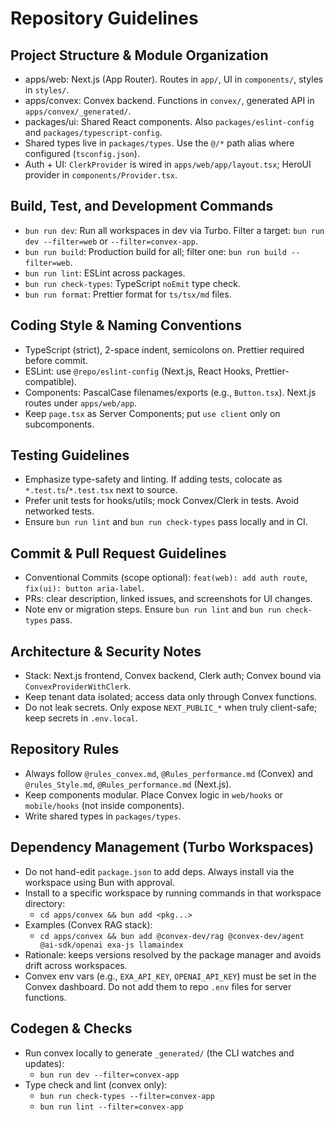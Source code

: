 # Repository Guidelines

## Project Structure & Module Organization
- apps/web: Next.js (App Router). Routes in `app/`, UI in `components/`, styles in `styles/`.
- apps/convex: Convex backend. Functions in `convex/`, generated API in `apps/convex/_generated/`.
- packages/ui: Shared React components. Also `packages/eslint-config` and `packages/typescript-config`.
- Shared types live in `packages/types`. Use the `@/*` path alias where configured (`tsconfig.json`).
- Auth + UI: `ClerkProvider` is wired in `apps/web/app/layout.tsx`; HeroUI provider in `components/Provider.tsx`.

## Build, Test, and Development Commands
- `bun run dev`: Run all workspaces in dev via Turbo. Filter a target: `bun run dev --filter=web` or `--filter=convex-app`.
- `bun run build`: Production build for all; filter one: `bun run build --filter=web`.
- `bun run lint`: ESLint across packages.
- `bun run check-types`: TypeScript `noEmit` type check.
- `bun run format`: Prettier format for `ts/tsx/md` files.

## Coding Style & Naming Conventions
- TypeScript (strict), 2-space indent, semicolons on. Prettier required before commit.
- ESLint: use `@repo/eslint-config` (Next.js, React Hooks, Prettier-compatible).
- Components: PascalCase filenames/exports (e.g., `Button.tsx`). Next.js routes under `apps/web/app`.
- Keep `page.tsx` as Server Components; put `use client` only on subcomponents.

## Testing Guidelines
- Emphasize type-safety and linting. If adding tests, colocate as `*.test.ts`/`*.test.tsx` next to source.
- Prefer unit tests for hooks/utils; mock Convex/Clerk in tests. Avoid networked tests.
- Ensure `bun run lint` and `bun run check-types` pass locally and in CI.

## Commit & Pull Request Guidelines
- Conventional Commits (scope optional): `feat(web): add auth route`, `fix(ui): button aria-label`.
- PRs: clear description, linked issues, and screenshots for UI changes.
- Note env or migration steps. Ensure `bun run lint` and `bun run check-types` pass.

## Architecture & Security Notes
- Stack: Next.js frontend, Convex backend, Clerk auth; Convex bound via `ConvexProviderWithClerk`.
- Keep tenant data isolated; access data only through Convex functions.
- Do not leak secrets. Only expose `NEXT_PUBLIC_*` when truly client-safe; keep secrets in `.env.local`.

## Repository Rules
- Always follow `@rules_convex.md`, `@Rules_performance.md` (Convex) and `@rules_Style.md`, `@Rules_performance.md` (Next.js).
- Keep components modular. Place Convex logic in `web/hooks` or `mobile/hooks` (not inside components).
- Write shared types in `packages/types`.

## Dependency Management (Turbo Workspaces)
- Do not hand-edit `package.json` to add deps. Always install via the workspace using Bun with approval.
- Install to a specific workspace by running commands in that workspace directory:
  - `cd apps/convex && bun add <pkg...>`
- Examples (Convex RAG stack):
  - `cd apps/convex && bun add @convex-dev/rag @convex-dev/agent @ai-sdk/openai exa-js llamaindex`
- Rationale: keeps versions resolved by the package manager and avoids drift across workspaces.
- Convex env vars (e.g., `EXA_API_KEY`, `OPENAI_API_KEY`) must be set in the Convex dashboard. Do not add them to repo `.env` files for server functions.

## Codegen & Checks
- Run convex locally to generate `_generated/` (the CLI watches and updates):
  - `bun run dev --filter=convex-app`
- Type check and lint (convex only):
  - `bun run check-types --filter=convex-app`
  - `bun run lint --filter=convex-app`

